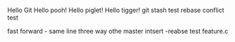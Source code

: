 Hello Git
Hello pooh!
Hello piglet!
Hello tigger!
git stash test
rebase conflict test

fast forward - same line
three way othe
master intsert
-reabse test
feature.c
